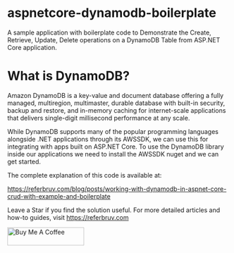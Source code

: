 # aspnetcore-dynamodb-boilerplate
A sample application with boilerplate code to Demonstrate the Create, Retrieve, Update, Delete operations on a DynamoDB Table from ASP.NET Core application.

# What is DynamoDB?

Amazon DynamoDB is a key-value and document database offering a fully managed, multiregion, multimaster, durable database with built-in security, backup and restore, and in-memory caching for internet-scale applications that delivers single-digit millisecond performance at any scale.

While DynamoDB supports many of the popular programming languages alongside .NET applications through its AWSSDK, we can use this for integrating with apps built on ASP.NET Core. To use the DynamoDB library inside our applications we need to install the AWSSDK nuget and we can get started.

The complete explanation of this code is available at:

https://referbruv.com/blog/posts/working-with-dynamodb-in-aspnet-core-crud-with-example-and-boilerplate

Leave a Star if you find the solution useful. For more detailed articles and how-to guides, visit https://referbruv.com

<a href="https://www.buymeacoffee.com/referbruv" target="_blank"><img src="https://cdn.buymeacoffee.com/buttons/default-orange.png" alt="Buy Me A Coffee" height="41" width="174"></a>


